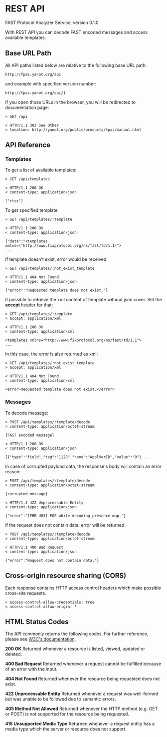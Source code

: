 # REST API

FAST Protocol Analyzer Service, version 0.1.0.

With REST API you can decode FAST encoded messages and access available templates. 

## Base URL Path

All API paths listed below are relative to the following base URL path:

	http://fpas.yanot.org/api

and example with specified version number:

	http://fpas.yanot.org/api/1

If you open those URLs in the browser, you will be redirected to documentation page:

	> GET /api
	
	< HTTP/1.1 303 See Other
	< location: http://yanot.org/public/products/fpas/manual.html

## API Reference

### Templates

To get a list of available templates:

	> GET /api/templates
	
	< HTTP/1.1 200 OK
	< content-type: application/json
	
	["rtsx"]

To get specified template:

	> GET /api/templates/:template
	
	< HTTP/1.1 200 OK
	< content-type: application/json

	{"data":"<templates xmlns=\"http://www.fixprotocol.org/ns/fast/td/1.1\">
	...

If template doesn't exist, error would be received:

	> GET /api/templates/:not_exist_template
	
	< HTTP/1.1 404 Not Found
	< content-type: application/json

	{"error":"Requested template does not exist."}

It possible to retrieve the xml content of template without json cover. Set the __accept__ header for that:

	> GET /api/templates/:template
	> accept: application/xml

	< HTTP/1.1 200 OK
	< content-type: application/xml

	<templates xmlns="http://www.fixprotocol.org/ns/fast/td/1.1">
	...

In this case, the error is also returned as xml:

	> GET /api/templates/:not_exist_template
	> accept: application/xml

	< HTTP/1.1 404 Not Found
	< content-type: application/xml

	<error>Requested template does not exist.</error>

### Messages

To decode message:

	> POST /api/templates/:template/decode
	> content-type: application/octet-stream

	{FAST encoded message}

	< HTTP/1.1 200 OK
	< content-type: application/json

	[{"type":"field","tag":"1128","name":"ApplVerID","value":"8"} ...

In case of corrupted payload data, the response's body will contain an error reason:

	> POST /api/templates/:template/decode
	> content-type: application/octet-stream

	{corrupted message}
	
	< HTTP/1.1 422 Unprocessable Entity
	< content-type: application/json

	{"error":"[ERR U03] EOF while decoding presence map."}

if the request does not contain data, error will be returned:

	> POST /api/templates/:template/decode
	> content-type: application/octet-stream
	
	< HTTP/1.1 400 Bad Request
	< content-type: application/json

	{"error":"Request does not contain data."}

## Cross-origin resource sharing (CORS)

Each response contains HTTP access control headers which make possible cross-site requests.

	< access-control-allow-credentials: true
	< access-control-allow-origin: *

## HTML Status Codes

The API commonly returns the following codes.  For further reference, please see [W3C's documentation][w3c_status_codes].

__200 OK__
Returned whenever a resource is listed, viewed, updated or deleted.

__400 Bad Request__
Returned whenever a request cannot be fulfilled because of an error with the input.

__404 Not Found__
Returned whenever the resource being requested does not exist.

__422 Unprocessable Entity__
Returned whenever a request was well-formed but was unable to be followed due to semantic errors.

__405 Method Not Allowed__
Returned whenever the HTTP method (e.g. GET or POST) is not supported for the resource being requested.

__415 Unsupported Media Type__
Returned whenever a request entity has a media type which the server or resource does not support.

[w3c_status_codes]:http://www.w3.org/Protocols/rfc2616/rfc2616-sec10.html

